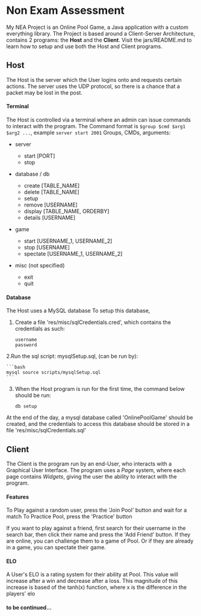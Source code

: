 # Non Exam Assessment

My NEA Project is an Online Pool Game, a Java application with a custom everything library.
The Project is based around a Client-Server Architecture, contains 2 programs: the **Host** and the **Client**.
Visit the jars/README.md to learn how to setup and use both the Host and Client programs.


## Host

The Host is the server which the User logins onto and requests certain actions.
The server uses the UDP protocol, so there is a chance that a packet may be lost in the post. 

#### Terminal
The Host is controlled via a terminal where an admin can issue commands to interact with the program.
The Command format is ``$group $cmd $arg1 $arg2 ...``, example  ``server start 2001``
Groups, CMDs, arguments:
* server
	* start [PORT]
	* stop
	
* database / db
	* create [TABLE_NAME]
	* delete [TABLE_NAME]
	* setup
	* remove [USERNAME]
	* display [TABLE_NAME, ORDERBY]
	* details [USERNAME]
	
* game
	* start [USERNAME_1, USERNAME_2]
	* stop [USERNAME]
	* spectate [USERNAME_1, USERNAME_2]
	
* misc (not specified)
	* exit
	* quit

#### Database
The Host uses a MySQL database
To setup this database,
1. Create a file 'res/misc/sqlCredentials.cred', which contains the credentials as such:

	```
	username
	password
	```
	
2.Run the sql script: mysqlSetup.sql, (can be run by):

	```bash
	mysql source scripts/mysqlSetup.sql
	```

3. When the Host program is run for the first time, the command below should be run:

	```
	db setup
	```
	
At the end of the day, a mysql database called 'OnlinePoolGame' should be created, 
and the credentials to access this database should be stored in a file 'res/misc/sqlCredentials.sql'

## Client

The Client is the program run by an end-User, who interacts with a Graphical User Interface.
The program uses a *Page* system, where each page contains *Widgets*, 
  giving the user the ability to interact with the program.
  
#### Features
To Play against a random user, press the 'Join Pool' button and wait for a match
To Practice Pool, press the 'Practice' button

If you want to play against a friend, first search for their username in the search bar,
then click their name and press the 'Add Friend' button.
If they are online, you can challenge them to a game of Pool.
Or if they are already in a game, you can spectate their game.

#### ELO
A User's ELO is a rating system for their ability at Pool.
This value will increase after a win and decrease after a loss.
This magnitude of this increase is based of the tanh(x) function, where x is the difference in the players' elo

#### to be continued...